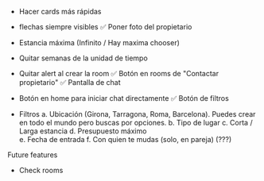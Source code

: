 - Hacer cards más rápidas
- flechas siempre visibles
✅ Poner foto del propietario
- Estancia máxima (Infinito / Hay maxima chooser)
- Quitar semanas de la unidad de tiempo
- Quitar alert al crear la room
✅ Botón en rooms de "Contactar propietario"
✅ Pantalla de chat
- Botón en home para iniciar chat directamente
✅ Botón de filtros


- Filtros
  a. Ubicación (Girona, Tarragona, Roma, Barcelona). Puedes crear en todo el mundo pero buscas por opciones.
  b. Tipo de lugar 
  c. Corta / Larga estancia
  d. Presupuesto máximo  
  e. Fecha de entrada 
  f. Con quien te mudas (solo, en pareja) (???)





Future features
- Check rooms